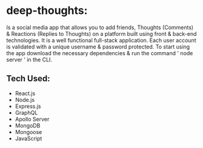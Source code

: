 # deep-thoughts: 
Is a social media app that allows you to add friends, Thoughts (Comments) & Reactions (Replies to Thoughts) on a platform built using front & back-end technologies. It is a well functional full-stack application. Each user account is validated with a unique username & password protected. To start using the app download the necessary dependencies & run the command ' node server ' in the CLI.

## Tech Used:
- React.js
- Node.js
- Express.js
- GraphQL
- Apollo Server
- MongoDB
- Mongoose
- JavaScript
